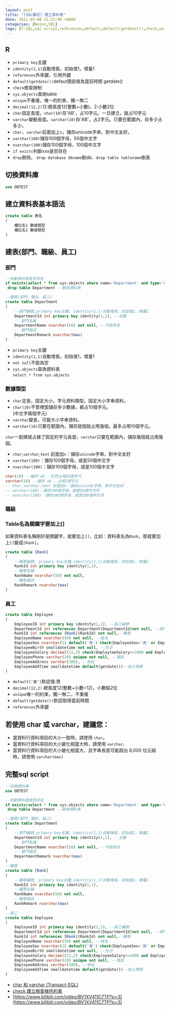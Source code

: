 ```yaml
---
layout: post
title: "[SQL筆記] 建立資料表"
date: 2011-03-08 21:53:00 +0800
categories: [Notes,SQL]
tags: [T-SQL,sql script,references,default,default(getdate()),check,unique,char,varchar,nvarchar,primary key,identity,getdate(),drop]
---
```


## R
- `primary key`主鍵
- `identity(1,1)`自動增長，初始值1，增量1
- `references`外來鍵、引用外鍵
- `default(getdate())`defaut預設值為當前時間 getdate()
- `check`檢查限制
- `sys.objects`查詢table
- `unique`不重複，唯一的約束、獨一無二
- `decimal(12,2)`12:總長度12(整數+小數)，2:小數2位
- `char`固定長度。`char(10)`存'AB'，占10字元。一旦建立，就占10字元
- `varchar`變動長度。`varchar(10)`存'AB'，占2字元。只要在範圍內，存多少占多少。
- `char`、`varchar`前面加上`n`，儲存unicode字串，對中文友好。
- `varchar(100)`儲存100個字母，50個中文字
- `nvarchar(100)`儲存100個字母，100個中文字
- `if exists`判斷xxx是否存在
- `drop`刪除。 `drop database dbname`刪db、`drop table tablename`刪表

## 切換資料庫
```sql
use DBTEST
```
## 建立資料表基本語法

```sql
create table 表名
(
    欄位名1 數據類型
    欄位名2 數據類型
)
```
## 建表(部門、職級、員工)
### 部門

```sql
--判斷資料表是否存在
if exists(select * from sys.objects where name='Department' and type='U')
 drop table Department --刪除資料表

--建表(部門、職位、員工)
create table Department
(
    --部門編號,primary key主鍵, identity(1,1)自動增長，初始值1，增量1
    DepartmentId int primary key identity(1,1), --主鍵
    -- 部門名稱
    DepartmentName nvarchar(50) not null, --不能為空
    -- 路門描述
    DepartmentRemark nvarchar(max)
)
```
- `primary key`主鍵
- `identity(1,1)`自動增長，初始值1，增量1
- `not null`不能為空    
- `sys.objects`查詢資料表       
`select * from sys.objects`

### 數據類型
- `char`定長，固定大小，字元資料類型。固定大小字串資料。
- `char(10)`不管裡面儲存多少數據，都占10個字元。    
(中文字兩個字元)
- `varchar`變長，可變大小字串資料。
- `varchar(10)`只要在範圍內，儲存就個就占用幾個，最多占用10個字元。

`char`一創建就占據了固定的字元長度，`varchar`只要在範圍內，儲存幾個就占用幾個。  

- `char`,`varchar`,`text` 前面加`n`：儲存`unicode`字串，對中文友好
- `varchar(100)`：儲存100個字母，或是50個中文字
- `nvarchar(100)`：儲存100個字母，或是100個中文字

```sql
char(10) --儲存'ab'，仍然占用10個字元
varchar(10) --儲存'ab'，占用2個字元
-- char,varchar,text 前面加n：儲存unicode字串，對中文友好
-- varchar(100)：儲存100個字母，或是50個中文字
-- nvarchar(100)：儲存100個字母，或是100個中文字
```

### 職級
### Table名為關鍵字要加上[]
如果資料表名稱剛好是關鍵字，就要加上`[]`，比如：資料表名為`Rank`，那就要加上`[]`變成`[Rank]`。

```sql
create table [Rank] 
(
    --職等編號, primary key主鍵,identity(1,1)自動增長，初始值1，增量1
    RankId int primary key identity(1,1),
    --職等名稱
    RankName nvarchar(50) not null,
    --職等描述
    RankRemark nvarchar(max)
)
```

### 員工

```sql
create table Employee
(
    EmployeeID int primary key identity(1,1), --員工編號
    DepartmentId int references Department(DepartmentId)not null, --部門(引用外鍵)
    RankId int references [Rank](RankId) not null,--職等
    EmployeeName nvarchar(50) not null, --姓名
    EmployeeSex nvarchar(1) default('男') check(EmployeeSex='男' or EmployeeSex-'女') not null, --性別
    EmployeeBirth smalldatetime not null, --生日
    EmployyeeSalary decimal(12,2) check(EmployteeSalary>=1000 and EmployteeSalary <=1000000) not null, --月薪
    EmployeePhone varchar(20) unique not null, --電話
    EmployeeAddress varchar(300), --地址
    EmployeeAddTime smalldatetime default(getdate())--加入時間
)
```
- `default('男')`默認值:男
- `decimal(12,2)` 總長度12(整數+小數=12)，小數點2位
- `unique`唯一的約束，獨一無二，不重複
- `default(getdate())`默認取得當前時間
- `references`外來鍵


## 若使用 char 或 varchar，建議您：
- 當資料行資料項目的大小一致時，請使用 `char`。
- 當資料行資料項目的大小變化相當大時，請使用 `varchar。`
- 當資料行資料項目的大小變化相當大，且字串長度可能超出 8,000 位元組時，請使用 `varchar(max)` 


## 完整sql script

```sql
--切換資料庫
use DBTEST

--判斷資料表是否存在
if exists(select * from sys.objects where name='Department' and type='U')
 drop table Department --刪除資料表

--建表(部門、職位、員工)
create table Department
(
    --部門編號,primary key主鍵, identity(1,1)自動增長，初始值1，增量1
    DepartmentId int primary key identity(1,1), --主鍵
    -- 部門名稱
    DepartmentName nvarchar(50) not null, --不能為空
    -- 路門描述
    DepartmentRemark nvarchar(max)
)
--職等
create table [Rank] 
(
    --職等編號, primary key主鍵,identity(1,1)自動增長，初始值1，增量1
    RankId int primary key identity(1,1),
    --職等名稱
    RankName nvarchar(50) not null,
    --職等描述
    RankRemark nvarchar(max)
)
--員工
create table Employee
(
    EmployeeID int primary key identity(1,1), --員工編號
    DepartmentId int references Department(DepartmentId)not null, --部門(引用外鍵)
    RankId int references [Rank](RankId) not null,--職等
    EmployeeName nvarchar(50) not null, --姓名
    EmployeeSex nvarchar(1) default('男') check(EmployeeSex='男' or EmployeeSex='女') not null, --性別
    EmployeeBirth smalldatetime not null, --生日
    EmployeeSalary decimal(12,2) check(EmployeeSalary>=1000 and EmployeeSalary <=1000000) not null, --月薪
    EmployeePhone varchar(20) unique not null, --電話
    EmployeeAddress varchar(300), --地址
    EmployeeAddTime smalldatetime default(getdate())--加入時間
)
```

- [char 和 varchar (Transact-SQL)](https://learn.microsoft.com/zh-tw/sql/t-sql/data-types/char-and-varchar-transact-sql?view=sql-server-ver16)
- [check 建立檢查條件約束](https://learn.microsoft.com/zh-tw/sql/relational-databases/tables/create-check-constraints?view=sql-server-ver16)
- [https://www.bilibili.com/video/BV1XV411C7TP?p=3](https://www.bilibili.com/video/BV1XV411C7TP?p=3)